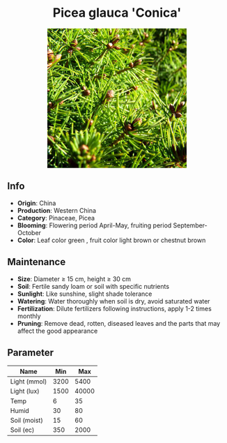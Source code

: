 <h1 align='center'>Picea glauca 'Conica'</h1>
<p align="center">
    <img 
        align='center'
        width='320'
        src="../images/picea glauca conica.png" 
        alt='Picea glauca 'Conica'' />
</p>

## Info

 - **Origin**: China
 - **Production**: Western China
 - **Category**: Pinaceae, Picea
 - **Blooming**: Flowering period April-May, fruiting period September-October
 - **Color**: Leaf color green , fruit color light brown or chestnut brown

## Maintenance

 - **Size**: Diameter ≥ 15 cm, height ≥ 30 cm
 - **Soil**: Fertile sandy loam or soil with specific nutrients
 - **Sunlight**: Like sunshine, slight shade tolerance
 - **Watering**: Water thoroughly when soil is dry, avoid saturated water
 - **Fertilization**: Dilute fertilizers following instructions, apply 1-2 times monthly
 - **Pruning**: Remove dead, rotten, diseased leaves and the parts that may affect the good appearance

## Parameter

| Name         | Min  | Max   |
|--------------|------|-------|
| Light (mmol) | 3200 | 5400  |
| Light (lux)  | 1500 | 40000 |
| Temp         | 6    | 35    |
| Humid        | 30   | 80    |
| Soil (moist) | 15   | 60    |
| Soil (ec)    | 350  | 2000  |